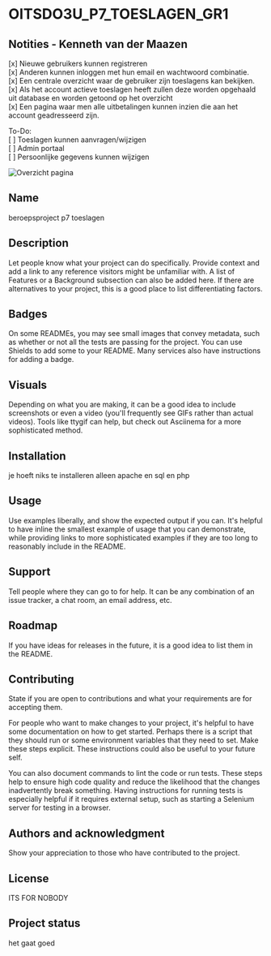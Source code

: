 # OITSDO3U_P7_TOESLAGEN_GR1  
  
Notities - Kenneth van der Maazen  
------------------------------------  
[x] Nieuwe gebruikers kunnen registreren  
[x] Anderen kunnen inloggen met hun email en wachtwoord combinatie.  
[x] Een centrale overzicht waar de gebruiker zijn toeslagens kan bekijken.  
[x] Als het account actieve toeslagen heeft zullen deze worden opgehaald uit database en worden getoond op het overzicht  
[x] Een pagina waar men alle uitbetalingen kunnen inzien die aan het account geadresseerd zijn.  
  
To-Do:  
[ ] Toeslagen kunnen aanvragen/wijzigen  
[ ] Admin portaal  
[ ] Persoonlijke gegevens kunnen wijzigen  
  
![Overzicht pagina](https://github.com/[username]/[reponame]/blob/[branch]/image.jpg?raw=true)  

## Name
beroepsproject p7 toeslagen
## Description
Let people know what your project can do specifically. Provide context and add a link to any reference visitors might be unfamiliar with. A list of Features or a Background subsection can also be added here. If there are alternatives to your project, this is a good place to list differentiating factors.

## Badges
On some READMEs, you may see small images that convey metadata, such as whether or not all the tests are passing for the project. You can use Shields to add some to your README. Many services also have instructions for adding a badge.

## Visuals
Depending on what you are making, it can be a good idea to include screenshots or even a video (you'll frequently see GIFs rather than actual videos). Tools like ttygif can help, but check out Asciinema for a more sophisticated method.

## Installation
je hoeft niks te installeren alleen apache en sql en php
## Usage
Use examples liberally, and show the expected output if you can. It's helpful to have inline the smallest example of usage that you can demonstrate, while providing links to more sophisticated examples if they are too long to reasonably include in the README.

## Support
Tell people where they can go to for help. It can be any combination of an issue tracker, a chat room, an email address, etc.

## Roadmap
If you have ideas for releases in the future, it is a good idea to list them in the README.

## Contributing
State if you are open to contributions and what your requirements are for accepting them.

For people who want to make changes to your project, it's helpful to have some documentation on how to get started. Perhaps there is a script that they should run or some environment variables that they need to set. Make these steps explicit. These instructions could also be useful to your future self.

You can also document commands to lint the code or run tests. These steps help to ensure high code quality and reduce the likelihood that the changes inadvertently break something. Having instructions for running tests is especially helpful if it requires external setup, such as starting a Selenium server for testing in a browser.

## Authors and acknowledgment
Show your appreciation to those who have contributed to the project.

## License
ITS FOR NOBODY
## Project status
het gaat goed